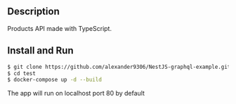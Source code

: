 ## Description

Products API made with TypeScript.

## Install and Run

```bash
$ git clone https://github.com/alexander9306/NestJS-graphql-example.git --recurse-submodules test
$ cd test
$ docker-compose up -d --build
```
The app will run on localhost port 80 by default
